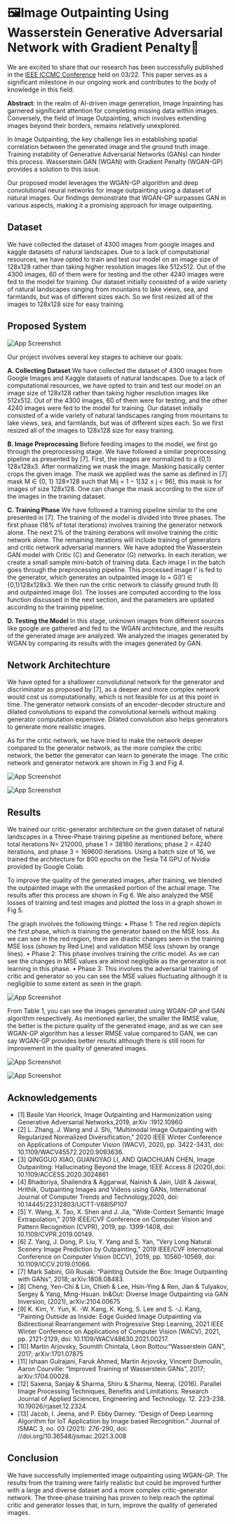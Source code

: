 
# 🖼️Image Outpainting Using Wasserstein Generative Adversarial Network with Gradient Penalty🎨

We are excited to share that our research has been successfully published in the [IEEE ICCMC Conference](https://ieeexplore.ieee.org/document/9753713) held on 03/22. This paper serves as a significant milestone in our ongoing work and contributes to the body of knowledge in this field.

**Abstract**: In the realm of AI-driven image generation, Image Inpainting has garnered significant attention for completing missing data within images. Conversely, the field of Image Outpainting, which involves extending images beyond their borders, remains relatively unexplored.

In Image Outpainting, the key challenge lies in establishing spatial correlation between the generated image and the ground truth image. Training instability of Generative Adversarial Networks (GANs) can hinder this process. Wasserstein GAN (WGAN) with Gradient Penalty (WGAN-GP) provides a solution to this issue.

Our proposed model leverages the WGAN-GP algorithm and deep convolutional neural networks for image outpainting using a dataset of natural images. Our findings demonstrate that WGAN-GP surpasses GAN in various aspects, making it a promising approach for image outpainting.


## Dataset

We have collected the dataset of 4300 images from google 
images and kaggle datasets of natural landscapes. Due to a 
lack of computational resources, we have opted to train and 
test our model on an image size of 128x128 rather than taking 
higher resolution images like 512x512. Out of the 4300 
images, 60 of them were for testing and the other 4240 
images were fed to the model for training. Our dataset 
initially consisted of a wide variety of natural landscapes 
ranging from mountains to lake views, sea, and farmlands, 
but was of different sizes each. So we first resized all of the 
images to 128x128 size for easy training.



## Proposed System 

![App Screenshot](https://github.com/tarundirector/Image-Outpainting-Using-Wasserstein-Generative-Adversarial-Network-with-Gradient-Penalty/assets/85684655/0c21515e-6a20-4704-a16d-b8eaf66ff87e)

Our project involves several key stages to achieve our goals:

**A. Collecting Dataset**
We have collected the dataset of 4300 images from Google Images and Kaggle datasets of natural landscapes. Due to a lack of computational resources, we have opted to train and test our model on an image size of 128x128 rather than taking higher resolution images like 512x512. Out of the 4300 images, 60 of them were for testing, and the other 4240 images were fed to the model for training. Our dataset initially consisted of a wide variety of natural landscapes ranging from mountains to lake views, sea, and farmlands, but was of different sizes each. So we first resized all of the images to 128x128 size for easy training.

**B. Image Preprocessing**
Before feeding images to the model, we first go through the preprocessing stage. We have followed a similar preprocessing pipeline as presented by [7]. First, the images are normalized to a {0,1} 128x128x3. After normalizing we mask the image. Masking basically center crops the given image. The mask we applied was the same as defined in [7] mask M ∈ {0, 1} 128×128 such that Mij = 1 − 1[32 ≤ j < 96], this mask is for images of size 128x128. One can change the mask according to the size of the images in the training dataset.

**C. Training Phase**
We have followed a training pipeline similar to the one presented in [7]. The training of the model is divided into three phases. The first phase (18% of total iterations) involves training the generator network alone. The next 2% of the training iterations will involve training the critic network alone. The remaining iterations will include training of generators and critic network adversarial manners. We have adopted the Wasserstein GAN model with Critic (C) and Generator (G) networks. In each iteration, we create a small sample mini-batch of training data. Each image I in the batch goes through the preprocessing pipeline. This processed image I’ is fed to the generator, which generates an outpainted image Io = G(I’) ∈ {0,1}128x128x3. We then run the critic network to classify ground truth (I) and outpainted image (Io). The losses are computed according to the loss function discussed in the next section, and the parameters are updated according to the training pipeline.

**D. Testing the Model**
In this stage, unknown images from different sources like google are gathered and fed to the WGAN architecture, and the results of the generated image are analyzed. We analyzed the images generated by WGAN by comparing its results with the images generated by GAN.




## Network Architechture
We have opted for a shallower convolutional network for the generator and discriminator as proposed by [7], as a deeper and more complex network would cost us computationally, which is not feasible for us at this point in time. The generator network consists of an encoder-decoder structure and dilated convolutions to expand the convolutional kernels without making generator computation expensive. Dilated convolution also helps generators to generate more realistic images.

As for the critic network, we have tried to make the network deeper compared to the generator network, as the more complex the critic network, the better the generator can learn to generate the image. The critic network and generator network are shown in Fig 3 and Fig 4.

![App Screenshot](https://github.com/tarundirector/Image-Outpainting-Using-Wasserstein-Generative-Adversarial-Network-with-Gradient-Penalty/assets/85684655/ddc7b30d-06f8-4703-ae5d-39de15313851)

![App Screenshot](https://github.com/tarundirector/Image-Outpainting-Using-Wasserstein-Generative-Adversarial-Network-with-Gradient-Penalty/assets/85684655/aeb7499f-f3d6-45b5-bb85-879aac25fddc)


## Results

We trained our critic-generator architecture on the given dataset of natural landscapes in a Three-Phase training pipeline as mentioned before, where total iterations N= 212000, phase 1 = 38160 iterations; phase 2 = 4240 iterations, and phase 3 = 169600 iterations. Using a batch size of 16, we trained the architecture for 800 epochs on the Tesla T4 GPU of Nvidia provided by Google Colab.

To improve the quality of the generated images, after training, we blended the outpainted image with the unmasked portion of the actual image. The results after this process are shown in Fig 6. We also analyzed the MSE losses of training and test images and plotted the loss in a graph shown in Fig 5.

The graph involves the following things:
• Phase 1: The red region depicts the first phase, which is training the generator based on the MSE loss. As we can see in the red region, there are drastic changes seen in the training MSE loss (shown by Red Line) and validation MSE loss (shown by orange lines).
• Phase 2: This phase involves training the critic model. As we can see the changes in MSE values are almost negligible as the generator is not learning in this phase.
• Phase 3: This involves the adversarial training of critic and generator so you can see the MSE values fluctuating although it is negligible to some extent as seen in the graph.

![App Screenshot](https://github.com/tarundirector/Image-Outpainting-Using-Wasserstein-Generative-Adversarial-Network-with-Gradient-Penalty/assets/85684655/d0ea863c-f72a-4d18-8cbc-0dfbbaeea212)

From Table 1, you can see the images generated using WGAN-GP and GAN algorithm respectively. As mentioned earlier, the smaller the RMSE value, the better is the picture quality of the generated image, and as we can see WGAN-GP algorithm has a lesser RMSE value compared to GAN, we can say WGAN-GP provides better results although there is still room for improvement in the quality of generated images.

![App Screenshot](https://github.com/tarundirector/Image-Outpainting-Using-Wasserstein-Generative-Adversarial-Network-with-Gradient-Penalty/assets/85684655/d8d0e440-264f-478c-86bf-471b6286dc13)

![App Screenshot](https://github.com/tarundirector/Image-Outpainting-Using-Wasserstein-Generative-Adversarial-Network-with-Gradient-Penalty/assets/85684655/fd4df3d0-bbdc-4f6e-ba44-850be5f1ca77)


## Acknowledgements

 - [1] Basile Van Hoorick, Image Outpainting and Harmonization using Generative Adversarial Networks,2019, arXiv :1912.10960 
- [2] L. Zhang, J. Wang and J. Shi, "Multimodal Image Outpainting with Regularized Normalized Diversification," 2020 IEEE Winter Conference on Applications of Computer Vision (WACV), 2020, pp. 3422-3431, doi: 10.1109/WACV45572.2020.9093636.
- [3] QINGGUO XIAO, GUANGYAO LI, AND QIAOCHUAN CHEN, Image Outpainting: Hallucinating Beyond the Image, IEEE Access 8 (2020),doi: 10.1109/ACCESS.2020.3024861
- [4] Bhadoriya, Shailendra & Aggarwal, Nainish & Jain, Udit & Jaiswal, Hrithik, Outpainting Images and Videos using GANs, International Journal of Computer Trends and Technology,2020, doi: 10.14445/22312803/IJCTT-V68I5P107
- [5] Y. Wang, X. Tao, X. Shen and J. Jia, "Wide-Context Semantic Image Extrapolation," 2019 IEEE/CVF Conference on Computer Vision and Pattern Recognition (CVPR), 2019, pp. 1399-1408, doi: 10.1109/CVPR.2019.00149.
- [6] Z. Yang, J. Dong, P. Liu, Y. Yang and S. Yan, "Very Long Natural Scenery Image Prediction by Outpainting," 2019 IEEE/CVF International Conference on Computer Vision (ICCV), 2019, pp. 10560-10569, doi: 10.1109/ICCV.2019.01066.
- [7] Mark Sabini, Gili Rusak: “Painting Outside the Box: Image Outpainting with GANs”, 2018; arXiv:1808.08483.
- [8] Cheng, Yen-Chi & Lin, Chieh & Lee, Hsin-Ying & Ren, Jian & Tulyakov, Sergey & Yang, Ming-Hsuan. In&Out: Diverse Image Outpainting via GAN Inversion, (2021), arXiv:2104.00675
- [9] K. Kim, Y. Yun, K. -W. Kang, K. Kong, S. Lee and S. -J. Kang, "Painting Outside as Inside: Edge Guided Image Outpainting via Bidirectional Rearrangement with Progressive Step Learning, 2021 IEEE Winter Conference on Applications of Computer Vision (WACV), 2021, pp. 2121-2129, doi: 10.1109/WACV48630.2021.00217.
- [10] Martin Arjovsky, Soumith Chintala, Léon Bottou:“Wasserstein GAN”, 2017; arXiv:1701.07875
- [11] Ishaan Gulrajani, Faruk Ahmed, Martin Arjovsky, Vincent Dumoulin, Aaron Courville: “Improved Training of Wasserstein GANs”, 2017; arXiv:1704.00028.
- [12] Saxena, Sanjay & Sharma, Shiru & Sharma, Neeraj. (2016). Parallel Image Processing Techniques, Benefits and Limitations. Research Journal of Applied Sciences, Engineering and Technology. 12. 223-238. 10.19026/rjaset.12.2324. 
- [13] Jacob, I. Jeena, and P. Ebby Darney. “Design of Deep Learning Algorithm for IoT Application by Image based Recognition.” Journal of ISMAC 3, no. 03 (2021): 276-290, doi: //doi.org/10.36548/jismac.2021.3.008



## Conclusion

We have successfully implemented image outpainting using WGAN-GP. The results from the training were fairly realistic but could be improved further with a large and diverse dataset and a more complex critic-generator network. The three-phase training has proven to help reach the optimal critic and generator losses that, in turn, improve the quality of generated images.

